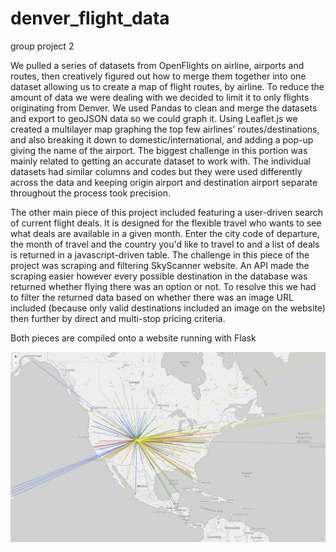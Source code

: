 # denver_flight_data
group project 2

We pulled a series of datasets from OpenFlights on airline, airports and routes, then creatively figured out how to merge them together into one dataset allowing us to create a map of flight routes, by airline. To reduce the amount of data we were dealing with we decided to limit it to only flights originating from Denver. We used Pandas to clean and merge the datasets and export to geoJSON data so we could graph it. Using Leaflet.js we created a multilayer map graphing the top few airlines' routes/destinations, and also breaking it down to domestic/international, and adding a pop-up giving the name of the airport.
The biggest challenge in this portion was mainly related to getting an accurate dataset to work with. The individual datasets had similar columns and codes but they were used differently across the data and keeping origin airport and destination airport separate throughout the process took precision.

The other main piece of this project included featuring a user-driven search of current flight deals. It is designed for the flexible travel who wants to see what deals are available in a given month. Enter the city code of departure, the month of travel and the country you'd like to travel to and a list of deals is returned in a javascript-driven table. 
The challenge in this piece of the project was scraping and filtering SkyScanner website. An API made the scraping easier however every possible destination in the database was returned whether flying there was an option or not. To resolve this we had to filter the returned data based on whether there was an image URL included (because only valid destinations included an image on the website) then further by direct and multi-stop pricing criteria.

Both pieces are compiled onto a website running with Flask

![Denver Routes Map](/DenRoutes.png?raw=true "Airlines Flying Out of Denver")
